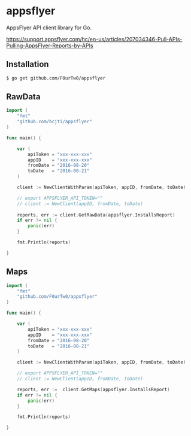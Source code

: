 # appsflyer
  
AppsFlyer API client library for Go.
  
https://support.appsflyer.com/hc/en-us/articles/207034346-Pull-APIs-Pulling-AppsFlyer-Reports-by-APIs
  
## Installation

```bash
$ go get github.com/F0urTw0/appsflyer
```

## RawData
  
```go
import (
	"fmt"
	"github.com/bcjti/appsflyer"
)

func main() {

	var (
		apiToken = "xxx-xxx-xxx"
		appID    = "xxx-xxx-xxx"
		fromDate = "2016-08-20"
		toDate   = "2016-08-21"
	)

	client := NewClientWithParam(apiToken, appID, fromDate, toDate)

	// export APPSFLYER_API_TOKEN=""
	// client := NewClient(appID, fromDate, toDate)
	
	reports, err := client.GetRawData(appsflyer.InstallsReport)
	if err != nil {
		panic(err)
	}

	fmt.Println(reports)

}
```

## Maps

```go
import (
	"fmt"
	"github.com/F0urTw0/appsflyer"
)

func main() {

	var (
		apiToken = "xxx-xxx-xxx"
		appID    = "xxx-xxx-xxx"
		fromDate = "2016-08-20"
		toDate   = "2016-08-21"
	)

	client := NewClientWithParam(apiToken, appID, fromDate, toDate)

	// export APPSFLYER_API_TOKEN=""
	// client := NewClient(appID, fromDate, toDate)

	reports, err :=  client.GetMaps(appsflyer.InstallsReport)
	if err != nil {
        panic(err)
    }

	fmt.Println(reports)

}
```
